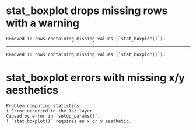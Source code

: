 # stat_boxplot drops missing rows with a warning

    Removed 10 rows containing missing values (`stat_boxplot()`).

---

    Removed 10 rows containing missing values (`stat_boxplot()`).

# stat_boxplot errors with missing x/y aesthetics

    Problem computing statistics
    i Error occurred in the 1st layer
    Caused by error in `setup_params()`:
    ! `stat_boxplot()` requires an x or y aesthetic.

